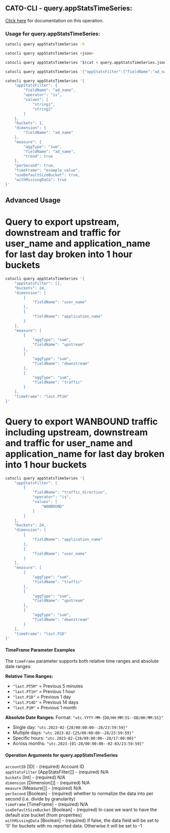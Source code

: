 
## CATO-CLI - query.appStatsTimeSeries:
[Click here](https://api.catonetworks.com/documentation/#query-query.appStatsTimeSeries) for documentation on this operation.

### Usage for query.appStatsTimeSeries:

```bash
catocli query appStatsTimeSeries -h

catocli query appStatsTimeSeries <json>

catocli query appStatsTimeSeries "$(cat < query.appStatsTimeSeries.json)"

catocli query appStatsTimeSeries '{"appStatsFilter":{"fieldName":"ad_name","operator":"is","values":["string1","string2"]},"buckets":1,"dimension":{"fieldName":"ad_name"},"measure":{"aggType":"sum","fieldName":"ad_name","trend":true},"perSecond":true,"timeFrame":"example_value","useDefaultSizeBucket":true,"withMissingData":true}'

catocli query appStatsTimeSeries '{
    "appStatsFilter": {
        "fieldName": "ad_name",
        "operator": "is",
        "values": [
            "string1",
            "string2"
        ]
    },
    "buckets": 1,
    "dimension": {
        "fieldName": "ad_name"
    },
    "measure": {
        "aggType": "sum",
        "fieldName": "ad_name",
        "trend": true
    },
    "perSecond": true,
    "timeFrame": "example_value",
    "useDefaultSizeBucket": true,
    "withMissingData": true
}'
```

## Advanced Usage
# Query to export upstream, downstream and traffic for user_name and application_name for last day broken into 1 hour buckets

```bash
catocli query appStatsTimeSeries '{
    "appStatsFilter": [],
    "buckets": 24,
    "dimension": [
        {
            "fieldName": "user_name"
        },
        {
            "fieldName": "application_name"
        }
    ],
    "measure": [
        {
            "aggType": "sum",
            "fieldName": "upstream"
        },
        {
            "aggType": "sum",
            "fieldName": "downstream"
        },
        {
            "aggType": "sum",
            "fieldName": "traffic"
        }
    ],
    "timeFrame": "last.PT1H"
}'
```

# Query to export WANBOUND traffic including upstream, downstream and traffic for user_name and application_name for last day broken into 1 hour buckets

```bash
catocli query appStatsTimeSeries '{
    "appStatsFilter": [
        {
            "fieldName": "traffic_direction",
            "operator": "is",
            "values": [
                "WANBOUND"
            ]
        }
    ],
    "buckets": 24,
    "dimension": [
        {
            "fieldName": "application_name"
        },
        {
            "fieldName": "user_name"
        }
    ],
    "measure": [
        {
            "aggType": "sum",
            "fieldName": "traffic"
        },
        {
            "aggType": "sum",
            "fieldName": "upstream"
        },
        {
            "aggType": "sum",
            "fieldName": "downstream"
        }
    ],
    "timeFrame": "last.P1D"
}'
```



#### TimeFrame Parameter Examples

The `timeFrame` parameter supports both relative time ranges and absolute date ranges:

**Relative Time Ranges:**
- `"last.PT5M"` = Previous 5 minutes
- `"last.PT1H"` = Previous 1 hour  
- `"last.P1D"` = Previous 1 day
- `"last.P14D"` = Previous 14 days
- `"last.P1M"` = Previous 1 month

**Absolute Date Ranges:**
Format: `"utc.YYYY-MM-{DD/HH:MM:SS--DD/HH:MM:SS}"`

- Single day: `"utc.2023-02-{28/00:00:00--28/23:59:59}"`
- Multiple days: `"utc.2023-02-{25/00:00:00--28/23:59:59}"`  
- Specific hours: `"utc.2023-02-{28/09:00:00--28/17:00:00}"`
- Across months: `"utc.2023-{01-28/00:00:00--02-03/23:59:59}"`


#### Operation Arguments for query.appStatsTimeSeries ####

`accountID` [ID] - (required) Account ID    
`appStatsFilter` [AppStatsFilter[]] - (required) N/A    
`buckets` [Int] - (required) N/A    
`dimension` [Dimension[]] - (required) N/A    
`measure` [Measure[]] - (required) N/A    
`perSecond` [Boolean] - (required) whether to normalize the data into per second (i.e. divide by granularity)    
`timeFrame` [TimeFrame] - (required) N/A    
`useDefaultSizeBucket` [Boolean] - (required) In case we want to have the default size bucket (from properties)    
`withMissingData` [Boolean] - (required) If false, the data field will be set to '0' for buckets with no reported data. Otherwise it will be set to -1    
